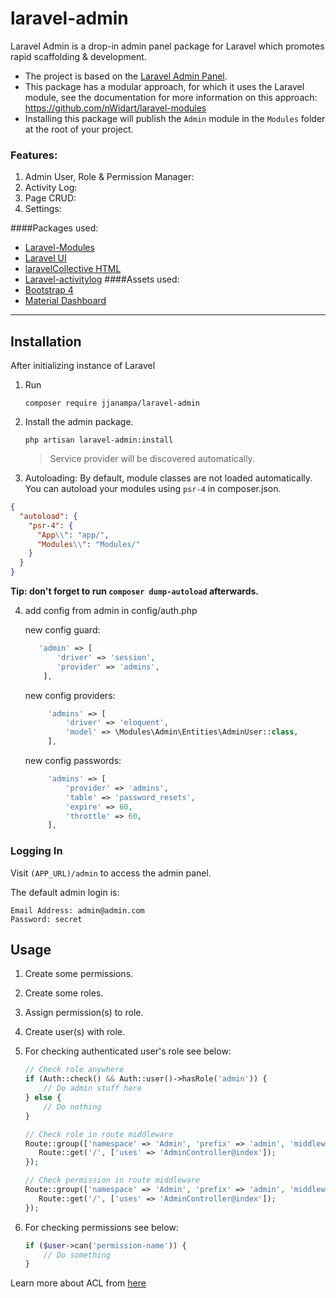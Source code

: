 # laravel-admin
Laravel Admin is a drop-in admin panel package for Laravel which promotes rapid scaffolding & development.
* The project is based on the [Laravel Admin Panel](https://github.com/appzcoder/laravel-admin).
* This package has a modular approach, for which it uses the Laravel module, see the documentation for more information on this approach: https://github.com/nWidart/laravel-modules
* Installing this package will publish the `Admin` module in the `Modules` folder at the root of your project.
### Features:
1. Admin User, Role & Permission Manager:
2. Activity Log:
3. Page CRUD:
4. Settings:

####Packages used:
- [Laravel-Modules](https://github.com/nWidart/laravel-modules)
- [Laravel UI](https://github.com/laravel/ui)
- [laravelCollective HTML](https://github.com/LaravelCollective/html)
- [Laravel-activitylog](https://github.com/spatie/laravel-activitylog)
####Assets used:
- [Bootstrap 4](https://getbootstrap.com)
- [Material Dashboard](https://github.com/creativetimofficial/material-dashboard)
--------
## Installation
After initializing instance of Laravel
1. Run
    ```
    composer require jjanampa/laravel-admin
    ```

2. Install the admin package.
    ```
    php artisan laravel-admin:install
    ```
   > Service provider will be discovered automatically.
3. Autoloading: By default, module classes are not loaded automatically. You can autoload your modules using `psr-4` in
   composer.json.
``` json
{
  "autoload": {
    "psr-4": {
      "App\\": "app/",
      "Modules\\": "Modules/"
    }
  }
}
```

**Tip: don't forget to run `composer dump-autoload` afterwards.**

4. add config from admin in config/auth.php
   
    new config guard:
   ```php
      'admin' => [
          'driver' => 'session',
          'provider' => 'admins',
       ],
   ```

    new config providers:
   ```php
        'admins' => [
            'driver' => 'eloquent',
            'model' => \Modules\Admin\Entities\AdminUser::class,
        ],
   ```
    new config passwords:
   ```php
        'admins' => [
            'provider' => 'admins',
            'table' => 'password_resets',
            'expire' => 60,
            'throttle' => 60,
        ],
   ```
### Logging In

Visit `(APP_URL)/admin` to access the admin panel.

The default admin login is:

    Email Address: admin@admin.com
    Password: secret

## Usage

1. Create some permissions.

2. Create some roles.

3. Assign permission(s) to role.

4. Create user(s) with role.

5. For checking authenticated user's role see below:

    ```php
    // Check role anywhere
    if (Auth::check() && Auth::user()->hasRole('admin')) {
        // Do admin stuff here
    } else {
        // Do nothing
    }

    // Check role in route middleware
    Route::group(['namespace' => 'Admin', 'prefix' => 'admin', 'middleware' => ['auth', 'role:admin']], function () {
       Route::get('/', ['uses' => 'AdminController@index']);
    });

    // Check permission in route middleware
    Route::group(['namespace' => 'Admin', 'prefix' => 'admin', 'middleware' => ['auth', 'can:write_user']], function () {
       Route::get('/', ['uses' => 'AdminController@index']);
    });
    ```

6. For checking permissions see below:

    ```php
    if ($user->can('permission-name')) {
        // Do something
    }
    ```

Learn more about ACL from [here](https://laravel.com/docs/master/authorization)

